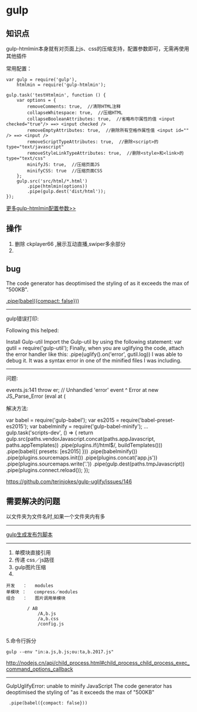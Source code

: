 # gulp



## 知识点

gulp-htmlmin本身就有对页面上js、css的压缩支持，配置参数即可，无需再使用其他插件

常用配置：

```
var gulp = require('gulp'),
    htmlmin = require('gulp-htmlmin');
 
gulp.task('testHtmlmin', function () {
    var options = {
        removeComments: true,  //清除HTML注释
        collapseWhitespace: true,  //压缩HTML
        collapseBooleanAttributes: true,  //省略布尔属性的值 <input checked="true"/> ==> <input checked />
        removeEmptyAttributes: true,  //删除所有空格作属性值 <input id="" /> ==> <input />
        removeScriptTypeAttributes: true,  //删除<script>的type="text/javascript"
        removeStyleLinkTypeAttributes: true,  //删除<style>和<link>的type="text/css"
        minifyJS: true,  //压缩页面JS
        minifyCSS: true  //压缩页面CSS
    };
    gulp.src('src/html/*.html')
        .pipe(htmlmin(options))
        .pipe(gulp.dest('dist/html'));
});
```
[更多gulp-htmlmin配置参数>>](https://github.com/kangax/html-minifier#options-quick-reference)

## 操作

1. 删除 ckplayer66 ,展示互动直播,swiper多余部分
2. 

## bug

 The code generator has deoptimised the styling of as it exceeds the max of "500KB".

[.pipe(babel({compact: false}))](https://stackoverflow.com/questions/30879773/how-to-handle-code-generator-has-deoptimised-styling-message-from-gulp-babel)


---

gulp错误打印:

Following this helped:

Install Gulp-util
Import the Gulp-util by using the following statement: var gutil = require('gulp-util');
Finally, when you are uglifying the code, attach the error handler like this: .pipe(uglify().on('error', gutil.log))
I was able to debug it. It was a syntax error in one of the minified files I was including.


---

问题:

events.js:141
      throw er; // Unhandled 'error' event
      ^
Error
    at new JS_Parse_Error (eval at <anonymous> (


解决方法:

var babel  = require('gulp-babel');
var es2015 = require('babel-preset-es2015');
var babelminify = require('gulp-babel-minify');
...
gulp.task('scripts-dev', () => {
  return gulp.src(paths.vendorJavascript.concat(paths.appJavascript, paths.appTemplates))
    .pipe(plugins.if(/html$/, buildTemplates()))
    .pipe(babel({
        presets: [es2015]
    }))
    .pipe(babelminify())
    .pipe(plugins.sourcemaps.init())
    .pipe(plugins.concat('app.js'))
    .pipe(plugins.sourcemaps.write('.'))
    .pipe(gulp.dest(paths.tmpJavascript))
    .pipe(plugins.connect.reload());
});


https://github.com/terinjokes/gulp-uglify/issues/146

## 需要解决的问题
以文件夹为文件名时,如果一个文件夹内有多


---
[gulp生成发布包脚本](http://www.cnblogs.com/yuanxiaoping_21cn_com/p/5796375.html)


---
1. 单模块直接引用
2. 传递 css／js路径
3. gulp图片压缩
4. 
```
开发   ：   modules
单模块 ：   compress／modules
组合   ：   图片调用单模块
     
        / AB
            /A,b.js
            /a,b.css
            /config.js
            
```
5.命令行拆分
```
gulp --env "in:a.js,b.js;ou:ta,b.2017.js"

```

http://nodejs.cn/api/child_process.html#child_process_child_process_exec_command_options_callback


---

GulpUglifyError: unable to minify JavaScript
The code generator has deoptimised the styling of "as it exceeds the max of "500KB"


     .pipe(babel({compact: false}))


